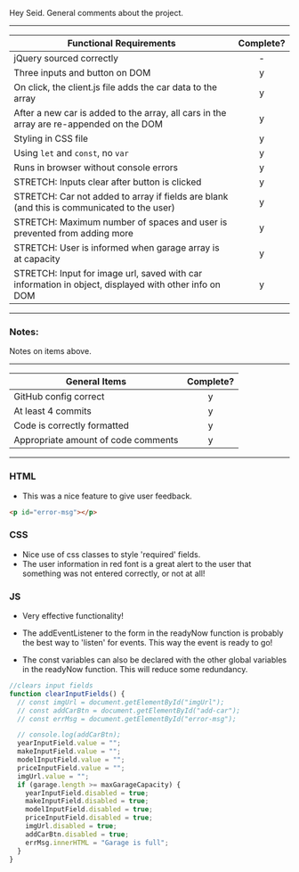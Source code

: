 Hey Seid. General comments about the project.

---

| Functional Requirements                                                                              | Complete? |
| ---------------------------------------------------------------------------------------------------- | :-------: |
| jQuery sourced correctly                                                                             |     -     |
| Three inputs and button on DOM                                                                       |     y     |
| On click, the client.js file adds the car data to the array                                          |     y     |
| After a new car is added to the array, all cars in the array are re-appended on the DOM              |     y     |
| Styling in CSS file                                                                                  |     y     |
| Using `let` and `const`, no `var`                                                                    |     y     |
| Runs in browser without console errors                                                               |     y     |
| STRETCH: Inputs clear after button is clicked                                                        |     y     |
| STRETCH: Car not added to array if fields are blank (and this is communicated to the user)           |     y     |
| STRETCH: Maximum number of spaces and user is prevented from adding more                             |     y     |
| STRETCH: User is informed when garage array is at capacity                                           |     y     |
| STRETCH: Input for image url, saved with car information in object, displayed with other info on DOM |     y     |

---

### Notes:

Notes on items above.

---

| General Items                       | Complete? |
| ----------------------------------- | :-------: |
| GitHub config correct               |     y     |
| At least 4 commits                  |     y     |
| Code is correctly formatted         |     y     |
| Appropriate amount of code comments |     y     |

---

### HTML

- This was a nice feature to give user feedback.

```html
<p id="error-msg"></p>
```

### CSS

- Nice use of css classes to style 'required' fields.
- The user information in red font is a great alert to the user that something was not entered correctly, or not at all!

### JS

- Very effective functionality!

- The addEventListener to the form in the readyNow function is probably the best way to 'listen' for events. This way the event is ready to go!

- The const variables can also be declared with the other global variables in the readyNow function. This will reduce some redundancy.

```javascript
//clears input fields
function clearInputFields() {
  // const imgUrl = document.getElementById("imgUrl");
  // const addCarBtn = document.getElementById("add-car");
  // const errMsg = document.getElementById("error-msg");

  // console.log(addCarBtn);
  yearInputField.value = "";
  makeInputField.value = "";
  modelInputField.value = "";
  priceInputField.value = "";
  imgUrl.value = "";
  if (garage.length >= maxGarageCapacity) {
    yearInputField.disabled = true;
    makeInputField.disabled = true;
    modelInputField.disabled = true;
    priceInputField.disabled = true;
    imgUrl.disabled = true;
    addCarBtn.disabled = true;
    errMsg.innerHTML = "Garage is full";
  }
}
```
